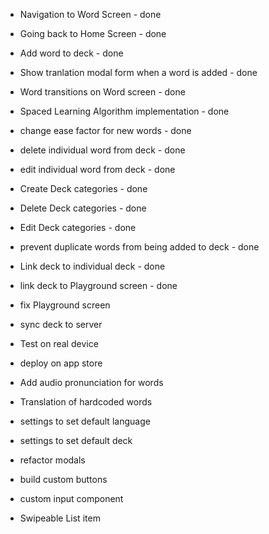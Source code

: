 - Navigation to Word Screen - done
- Going back to Home Screen - done
- Add word to deck - done
- Show tranlation modal form when a word is added  - done 
- Word transitions on Word screen - done 
- Spaced Learning Algorithm implementation - done

- change ease factor for new words - done 
- delete individual word from deck - done
- edit individual word from deck - done
- Create Deck categories - done 
- Delete Deck categories - done
- Edit Deck categories - done

- prevent duplicate words from being added to deck - done

- Link deck to individual deck - done 
- link deck to Playground screen - done
- fix Playground screen

- sync deck to server
- Test on real device
- deploy on app store


- Add audio pronunciation for words
- Translation of hardcoded words 
- settings to set default language
- settings to set default deck


- refactor modals 
- build custom buttons
- custom input component
- Swipeable List item